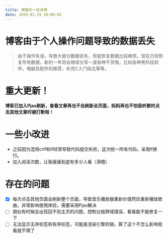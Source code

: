 ```yaml
---
title: 博客的一些详情
date: 2019-01-29 20:09:05
---
```


# 博客由于个人操作问题导致的数据丢失

> 由于操作失误，导致大部分数据丢失，但是恢复数据比较麻烦，现在已经恢复所有数据，新的一年将会继续分享一波各种干货哦，比如各种黑科技软件，电脑及配件的推荐，补完C入门指北等等，

# 重大更新！

**博客已加入Pjax刷新，查看文章再也不会刷新全页面，妈妈再也不怕我听歌时点击其他文章时被打断啦！**


# 一些小改进

- 之前因为混用crlf和lf经常导致代码提交失败，这次统一所有代码，采用lf换行。
- 加入阅读次数，让我康康到底有多少人看（滑稽）

# 存在的问题
- [x] 每次点击其他页面会刷新整个页面，导致音乐播放器重新价值然后重新播放歌曲，非常影响使用体验，需要采用Pjax解决
- [ ] 貌似有时候会出现回不到主页的问题，控制台报跨域错误，看看能不能修复一下
- [ ] 无法显示无序标签和有序标签，可能是渲染引擎的锅，算了这个不怎么影响观看就不理了